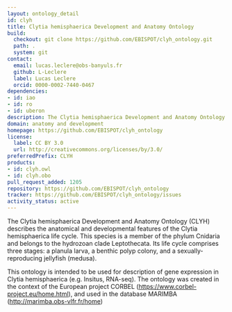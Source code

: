 ```yaml
---
layout: ontology_detail
id: clyh
title: Clytia hemisphaerica Development and Anatomy Ontology
build:
  checkout: git clone https://github.com/EBISPOT/clyh_ontology.git
  path: .
  system: git
contact:
  email: lucas.leclere@obs-banyuls.fr
  github: L-Leclere
  label: Lucas Leclere
  orcid: 0000-0002-7440-0467
dependencies:
- id: iao
- id: ro
- id: uberon
description: The Clytia hemisphaerica Development and Anatomy Ontology (CLYH) describes the anatomical and developmental features of the Clytia hemisphaerica life cycle.
domain: anatomy and development
homepage: https://github.com/EBISPOT/clyh_ontology
license:
  label: CC BY 3.0
  url: http://creativecommons.org/licenses/by/3.0/
preferredPrefix: CLYH
products:
- id: clyh.owl
- id: clyh.obo
pull_request_added: 1205
repository: https://github.com/EBISPOT/clyh_ontology
tracker: https://github.com/EBISPOT/clyh_ontology/issues
activity_status: active
---
```


The Clytia hemisphaerica Development and Anatomy Ontology (CLYH) describes the anatomical and developmental features of the Clytia hemisphaerica life cycle. This species is a member of the phylum Cnidaria and belongs to the hydrozoan clade Leptothecata. Its life cycle comprises three stages: a planula larva, a benthic polyp colony, and a sexually-reproducing jellyfish  (medusa).

This ontology is intended to be used for description of gene expression in Clytia hemisphaerica (e.g. Insitus, RNA-seq). The ontology was created in the context of the European project CORBEL (https://www.corbel-project.eu/home.html), and used in the database MARIMBA (http://marimba.obs-vlfr.fr/home)
